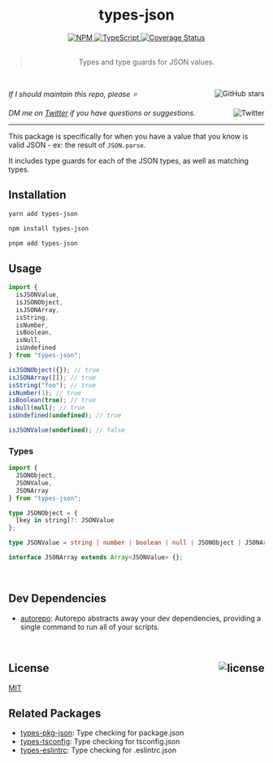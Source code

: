 <!--BEGIN HEADER-->
<div id="top" align="center">
  <h1>types-json</h1>
  <a href="https://npmjs.com/package/types-json">
    <img alt="NPM" src="https://img.shields.io/npm/v/types-json.svg">
  </a>
  <a href="https://github.com/bconnorwhite/types-json">
    <img alt="TypeScript" src="https://img.shields.io/github/languages/top/bconnorwhite/types-json.svg">
  </a>
  <a href="https://coveralls.io/github/bconnorwhite/types-json?branch=master">
    <img alt="Coverage Status" src="https://img.shields.io/coveralls/github/bconnorwhite/types-json.svg?branch=master">
  </a>
</div>

<br />

<blockquote align="center">Types and type guards for JSON values.</blockquote>

<br />

_If I should maintain this repo, please ⭐️_
<a href="https://github.com/bconnorwhite/types-json">
  <img align="right" alt="GitHub stars" src="https://img.shields.io/github/stars/bconnorwhite/types-json?label=%E2%AD%90%EF%B8%8F&style=social">
</a>

_DM me on [Twitter](https://twitter.com/bconnorwhite) if you have questions or suggestions._
<a href="https://twitter.com/bconnorwhite">
  <img align="right" alt="Twitter" src="https://img.shields.io/twitter/url?label=%40bconnorwhite&style=social&url=https%3A%2F%2Ftwitter.com%2Fbconnorwhite">
</a>

---
<!--END HEADER-->

This package is specifically for when you have a value that you know is valid JSON - ex: the result of `JSON.parse`.

It includes type guards for each of the JSON types, as well as matching types.

## Installation

```sh
yarn add types-json
```

```sh
npm install types-json
```

```sh
pnpm add types-json
```

## Usage

```ts
import {
  isJSONValue,
  isJSONObject,
  isJSONArray,
  isString,
  isNumber,
  isBoolean,
  isNull,
  isUndefined
} from "types-json";

isJSONObject({}); // true
isJSONArray([]); // true
isString("foo"); // true
isNumber(1); // true
isBoolean(true); // true
isNull(null); // true
isUndefined(undefined); // true

isJSONValue(undefined); // false
```

### Types
```ts
import {
  JSONObject,
  JSONValue,
  JSONArray
} from "types-json";

type JSONObject = {
  [key in string]?: JSONValue
};

type JSONValue = string | number | boolean | null | JSONObject | JSONArray;

interface JSONArray extends Array<JSONValue> {};
```

<!--BEGIN FOOTER-->

<br />

<h2>Dev Dependencies</h2>

- [autorepo](https://www.npmjs.com/package/autorepo): Autorepo abstracts away your dev dependencies, providing a single command to run all of your scripts.

<br />

<h2 id="license">License <a href="https://opensource.org/licenses/MIT"><img align="right" alt="license" src="https://img.shields.io/npm/l/types-json.svg"></a></h2>

[MIT](https://opensource.org/licenses/MIT)
<!--END FOOTER-->

## Related Packages

- [types-pkg-json](https://www.npmjs.com/package/types-pkg-json): Type checking for package.json
- [types-tsconfig](https://www.npmjs.com/package/types-tsconfig): Type checking for tsconfig.json
- [types-eslintrc](https://www.npmjs.com/package/types-eslintrc): Type checking for .eslintrc.json
